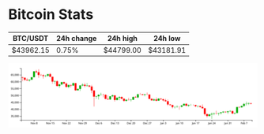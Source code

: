 # Bitcoin Stats

BTC/USDT|24h change|24h high|24h low|
|---|---|---|---|
|$43962.15|0.75%|$44799.00|$43181.91|

<img src="./chart.svg">
